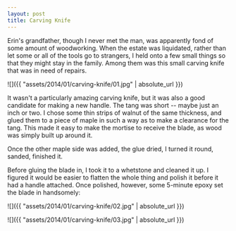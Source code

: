 ```yaml
---
layout: post
title: Carving Knife
---
```

Erin's grandfather, though I never met the man, was apparently fond of some
amount of woodworking. When the estate was liquidated, rather than let some or
all of the tools go to strangers, I held onto a few small things so that they
might stay in the family. Among them was this small carving knife that was in
need of repairs.

![]({{ "assets/2014/01/carving-knife/01.jpg" | absolute_url }})

It wasn't a particularly amazing carving knife, but it was also a good candidate
for making a new handle. The tang was short -- maybe just an inch or two. I
chose some thin strips of walnut of the same thickness, and glued them to a
piece of maple in such a way as to make a clearance for the tang. This made it
easy to make the mortise to receive the blade, as wood was simply built up
around it.

Once the other maple side was added, the glue dried, I turned it round, sanded,
finished it.

Before gluing the blade in, I took it to a whetstone and cleaned it up. I
figured it would be easier to flatten the whole thing and polish it before it
had a handle attached. Once polished, however, some 5-minute epoxy set the blade
in handsomely:

![]({{ "assets/2014/01/carving-knife/02.jpg" | absolute_url }})

![]({{ "assets/2014/01/carving-knife/03.jpg" | absolute_url }})
